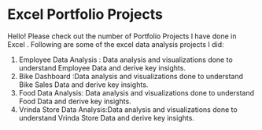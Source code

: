 # Excel Portfolio Projects
Hello! Please check out the number of Portfolio Projects I have done in Excel . Following are some of the excel data analysis projects I did:
1. Employee Data Analysis : Data analysis and visualizations done to understand Employee Data and derive key insights.
2. Bike Dashboard :Data analysis and visualizations done to understand Bike Sales Data and derive key insights.
3. Food Data Analysis: Data analysis and visualizations done to understand Food Data and derive key insights.
4. Vrinda Store Data Analysis:Data analysis and visualizations done to understand Vrinda Store Data and derive key insights.
